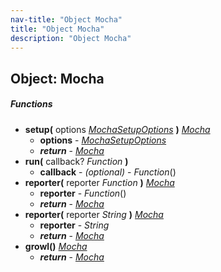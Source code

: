 ```yaml
---
nav-title: "Object Mocha"
title: "Object Mocha"
description: "Object Mocha"
---
```

## Object: Mocha

##### Functions
 - **setup(** options [_MochaSetupOptions_](MochaSetupOptions.md) **)** [_Mocha_](Mocha.md)
   - **options** - [_MochaSetupOptions_](MochaSetupOptions.md)
   - _**return**_ - [_Mocha_](Mocha.md)
 - **run(** callback? _Function_ **)**
   - **callback** - _(optional)_ - _Function_()
 - **reporter(** reporter _Function_ **)** [_Mocha_](Mocha.md)
   - **reporter** - _Function_()
   - _**return**_ - [_Mocha_](Mocha.md)
 - **reporter(** reporter _String_ **)** [_Mocha_](Mocha.md)
   - **reporter** - _String_
   - _**return**_ - [_Mocha_](Mocha.md)
 - **growl()** [_Mocha_](Mocha.md)
   - _**return**_ - [_Mocha_](Mocha.md)